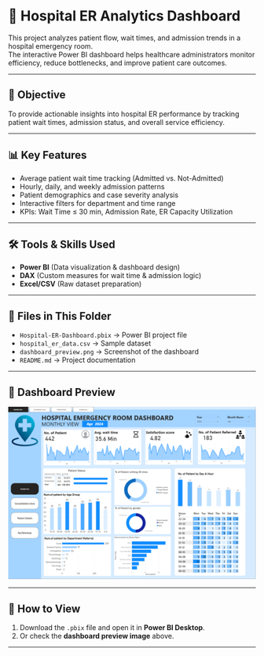 # 🏥 Hospital ER Analytics Dashboard

This project analyzes patient flow, wait times, and admission trends in a hospital emergency room.  
The interactive Power BI dashboard helps healthcare administrators monitor efficiency, reduce bottlenecks, and improve patient care outcomes.  

---

## 📌 Objective
To provide actionable insights into hospital ER performance by tracking patient wait times, admission status, and overall service efficiency.  

---

## 📊 Key Features
- Average patient wait time tracking (Admitted vs. Not-Admitted)  
- Hourly, daily, and weekly admission patterns  
- Patient demographics and case severity analysis  
- Interactive filters for department and time range  
- KPIs: Wait Time ≤ 30 min, Admission Rate, ER Capacity Utilization  

---

## 🛠 Tools & Skills Used
- **Power BI** (Data visualization & dashboard design)  
- **DAX** (Custom measures for wait time & admission logic)  
- **Excel/CSV** (Raw dataset preparation)  

---

## 📂 Files in This Folder
- `Hospital-ER-Dashboard.pbix` → Power BI project file  
- `hospital_er_data.csv` → Sample dataset  
- `dashboard_preview.png` → Screenshot of the dashboard  
- `README.md` → Project documentation  

---

## 📸 Dashboard Preview
![Hospital Dashboard](https://github.com/muthuswamynadar/data-analytics-dashboard/blob/5b7a606107cbc3a528e56323c85f83f4e0f3302c/PatientData.png)

---

## 🔗 How to View
1. Download the `.pbix` file and open it in **Power BI Desktop**.  
2. Or check the **dashboard preview image** above.  

---

